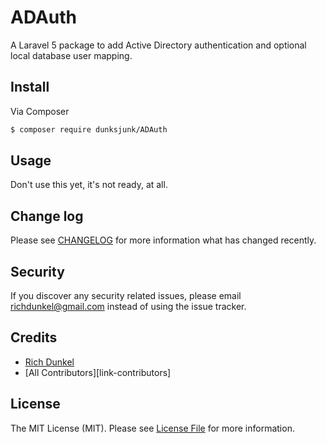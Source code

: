 # ADAuth

A Laravel 5 package to add Active Directory authentication and optional local database user mapping.

## Install

Via Composer

``` bash
$ composer require dunksjunk/ADAuth
```

## Usage

Don't use this yet, it's not ready, at all. 

## Change log

Please see [CHANGELOG](CHANGELOG.md) for more information what has changed recently.


## Security

If you discover any security related issues, please email richdunkel@gmail.com instead of using the issue tracker.

## Credits

- [Rich Dunkel][link-author]
- [All Contributors][link-contributors]

## License

The MIT License (MIT). Please see [License File](LICENSE.md) for more information.


[link-author]: https://github.com/dunksjunk


